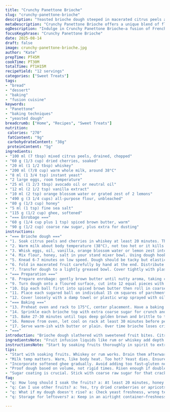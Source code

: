 ```yaml
---
title: "Crunchy Panettone Brioche"
slug: "crunchy-panettone-brioche"
description: "Yeasted brioche dough steeped in macerated citrus peels and dried cherries plus whiskey. Folded with softened ghee and honey instead of butter and sugar. Rested with a longer cold ferment. Dough divided into balls, dipped in spiced brown butter and coarse sugar. Baked in muffin tins lined with parchment squares until golden brown with crackling sugar crust. Warm aromas of vanilla, orange zest, with a hint of whiskey. Can swap ghee for coconut oil, dried cranberries for cherries. Timing guided by dough volume doubling and crust color. Simple, rustic but with a layered aroma profile and a crisp sugar shell."
metaDescription: "Crunchy Panettone Brioche offers a unique blend of flavors with citrus peels, dried cherries, and a crisp sugar shell"
ogDescription: "Indulge in Crunchy Panettone Brioche—a fusion of French and Italian baking with citrus and cherry flavors that excite the palate"
focusKeyphrase: "Crunchy Panettone Brioche"
date: 2025-08-14
draft: false
image: crunchy-panettone-brioche.jpg
author: "Kate"
prepTime: PT45M
cookTime: PT30M
totalTime: PT1H15M
recipeYield: "12 servings"
categories: ["Sweet Treats"]
tags:
- "bread"
- "dessert"
- "baking"
- "fusion cuisine"
keywords:
- "Panettone"
- "baking techniques"
- "yeasted dough"
breadcrumb: ["Home", "Recipes", "Sweet Treats"]
nutrition: 
 calories: "270"
 fatContent: "9g"
 carbohydrateContent: "38g"
 proteinContent: "5g"
ingredients:
- "100 ml (7 tbsp) mixed citrus peels, drained, chopped"
- "60 g (1/3 cup) dried cherries, soaked"
- "20 ml (1 1/2 tbsp) whiskey"
- "200 ml (7/8 cup) warm whole milk, around 38°C"
- "8 ml (1 3/4 tsp) instant yeast"
- "2 large eggs, room temperature"
- "25 ml (1 2/3 tbsp) avocado oil or neutral oil"
- "12 ml (2 1/2 tsp) vanilla extract"
- "10 ml (2 tsp) orange blossom water or grated zest of 2 lemons"
- "490 g (3 1/4 cups) all-purpose flour, unbleached"
- "80 g (1/3 cup) honey"
- "5 ml (1 tsp) fine sea salt"
- "115 g (1/2 cup) ghee, softened"
- "=== Enrobage ==="
- "60 g (1/4 cup plus 1 tsp) spiced brown butter, warm"
- "90 g (1/2 cup) coarse raw sugar, plus extra for dusting"
instructions:
- "=== Brioche dough ==="
- "1. Soak citrus peels and cherries in whiskey at least 20 minutes. The alcohol softens fruit, extracts flavor, little kick left. Drain well before adding to dough to avoid soggy pockets."
- "2. Warm milk about body temperature (38°C), not too hot or it kills yeast. Stir in yeast, wait 7 minutes until foaming or slight bubbles show yeast is active."
- "3. Whisk eggs, oil, vanilla, orange blossom water or lemon zest into milk-yeast mixture until uniform. This liquid fat plus flavor base is key for tender crumb."
- "4. Mix flour, honey, salt in your stand mixer bowl. Using dough hook, add wet mixture gradually. The dough initially looks shaggy, sticky. Scrape sides, keep mixing. Once flour is hydrated, start adding softened ghee in chunks, one piece at a time."
- "5. Knead 6-7 minutes on low speed. Dough should be tacky but elastic, pulling without tearing immediately. Too dry and bruised or too wet and sloppy won't rise right."
- "6. Fold in macerated fruit carefully by hand at the end. Distribute evenly but avoid overmixing and breaking up fruit pieces."
- "7. Transfer dough to a lightly greased bowl. Cover tightly with plastic or damp tea towel. Let proof at room temp (around 22°C) for 6-7 hours until doubled. Cooler temp slower take longer, can retard in fridge overnight—improves flavor complexity and texture."
- "=== Preparation ==="
- "8. Prepare enrobage: gently brown butter until nutty aroma, taking care not to burn. Stir in warm. Pour into a shallow bowl. Coarse sugar in another bowl nearby."
- "9. Turn dough onto a floured surface, cut into 12 equal pieces with a bench scraper. Shape loosely into tight balls by cupping hands and rolling the dough with gentle pressure — little tension to get smooth top but not tight dough balls that resist rising."
- "10. Dip each ball first into spiced brown butter then roll in coarse sugar until fully coated. Sugar creates that crisp shell that crackles when you bite in. Don’t skimp here."
- "11. Place each sugared ball on individual 15 cm squares of parchment paper. Arrange in muffin tin cavities. Press lightly to flatten just a bit, helps with uniform oven spring and shape."
- "12. Cover loosely with a damp towel or plastic wrap sprayed with oil to avoid sticking. Proof in a warm (~27°C) humid spot 40 minutes or until nearly doubled. Poking gently with fingertip leaves a springy crown, dough recovers slowly."
- "=== Baking ==="
- "13. Preheat oven and rack to 175°C, center placement. Have a baking sheet under muffin pan to catch any drips or overflow sugar."
- "14. Sprinkle each brioche top with extra coarse sugar for crunch and shine."
- "15. Bake 27-30 minutes until tops deep golden brown and brittle to touch. The sugar crystals caramelize, making an audible crack and sharp contrast to pillowy crumb inside."
- "16. Remove from oven, let cool on rack at least 30 minutes before peeling parchment. Cooling solidifies crust and prevents soggy bottoms."
- "17. Serve warm-ish with butter or plain. Over time brioche loses crispness; reheat briefly in oven if necessary to revive the sugar shell crackle."
- "==="
introduction: "Brioche dough slathered with sweetened fruit bites. Citrus peels soak in whiskey for richness, merging with cherry's chew. Longer, cooler proof develops nuanced crumb flavor—you can almost smell it rising, warm and yeasty. Ghee adds a nuttier fat profile than butter; honey instead of refined sugar for moist crumb. The hard sugar coating crackles under tooth, a textural surprise that contrasts soft interior. Folding in fruit last avoids breaking them down. Parchment squares for easy lift out, muffins tins ensure shape and heat circulation. Learn to judge rise by gentle poke, not blindly timing. Golden crust signals caramelized top, sticky sweet bits ready. No fluff, just method and senses working together."
ingredientsNote: "Fruit infusion liquids like rum or whiskey add depth but substitute brandy or amaretto for a flavor tweak. Citrus peels canned or homemade—rinsed to cut excess sugar—add brightness and texture. Ghee used for its high smoke point and deeper flavor, replace with softened butter or coconut oil if needed. Honey replaces granulated sugar here to keep crumb moist and tender; if unavailable, use light brown sugar but expect firmer crumb. Instant yeast for speed, oxidizes less than active dry; adjust proofing accordingly if swapping. Flower waters are key for floral aroma—use orange blossom or lemon verbena extract, or zest for fresh citrus hit. Coarse sugar is critical for top crunch; don't substitute fine sugar without crushing or it'll melt away. Patience pays; do not rush proofing for best lift and texture."
instructionsNote: "Start by soaking fruits thoroughly in spirit to extract flavor and soften texture. Proper milk temp critical to train yeast without killing. Add fats after initial flour hydration for well-structured crumb; slowly incorporating fat ensures gluten develops strong but tender network. Knead moderately but don’t overwork. Shape dough gently to maintain air pockets. Rest overnight in cool allows enzymatic activity, better flavors form. Use parchment squares to avoid sticking and ease removal, muffin pan prevents spreading, gives height. Brown butter gives complex nutty taste, watch color—too dark is bitter. Proof until nearly doubled, test by finger dent that rebounds slowly, not disappears or stays. Sprinkle sugar last moment to avoid burning. Oven temp moderate for even browning without burning sugar crust. Cool on rack—hot sugar crust brittle, cool it to set solid. Reheating in low oven refreshes crunch if brioche aged. Using sensory signs over strict timing helps adapt in real kitchens with variable conditions."
tips:
- "Start with soaking fruits. Whiskey or rum works. Drain them afterward—keeps dough from getting soggy. Check for flavors and balance."
- "Milk temp matters. Warm, like body heat. Too hot? Yeast dies. Ensure it bubbles after adding yeast. Good signs of active yeast."
- "Incorporate softened ghee gradually. Avoid adding too fast—gluten needs time to develop. Tacky but not too sticky is key for dough."
- "Proof dough based on volume, not rigid times. Risen enough if doubles in size. Cooler places slow down process—might need more time."
- "Sugar coating is crucial. Stick with coarse raw sugar for that crackle. Fine sugar melts too quickly, won’t give desired texture."
faq:
- "q: How long should I soak the fruits? a: At least 20 minutes, honey with whiskey or rum extracts flavors. Maybe overnight for deeper flavors."
- "q: Can I use other fruits? a: Yes, try dried cranberries or apricots. Adjust soaking time for them. Texture and taste change a bit."
- "q: What if my dough doesn't rise? a: Check yeast freshness, wrong temperature can wreck it. Need warmth, humidity—try again with patience."
- "q: Storage for leftovers? a: Keep in an airtight container—freshness dips. Refrigerate for longer life but can lose texture. Reheat to revive."

---
```

